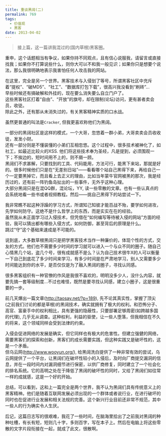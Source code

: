 ```yaml
---
title: 重谈黑阔(二)
permalink: 769
tags:
  - 价值观
  - 黑客
date: 2013-04-02
---
```


>接上篇，这一篇讲我混过的(国内草根)黑客圈。

重申，这个话题相当有争议，如果你持不同观点，且有信心说服我，请留言或直接找我；如果你不打算说些什么，则你大可以不和我一般见识；如果你只是想要个说法，那么我很明确地表示我害怕任何人攻击我的网站。

在这里，完全是另一个世界。黑客技术与入侵划了等号，所谓黑客社区中充斥着“提权”、“破MD5”、“社工”、“数据库打包下载”，很高兴我没看到“刷砖”...  
早些时候还有搞破解和外挂的，现在要么消失要么自立门户了。  
这些黑客社区打着“自由”、“开放”的旗号，却在限制(论坛)访问，更有甚者卖会员，收徒。  
除此之外，还有那从未消失过的，有关黑客精神实质的口水战。

虽然更普通的叫法是`Cracker`, 但我更喜欢称他们为黑阔。

一部分的黑阔社区是这样的模式，一个大哥，忽悠着一群小弟，大哥卖卖会员收收徒，发发小财。  
还有一部分则是不懂装懂的小弟们互相忽悠。这个过程中，很多技术被神化了，如社工，如最近比较火的XSS. 他们将这些技术奉为圣经，凡是提到，必须围观一下；不挨边的，短时间用不上的，则不屑一顾。  
黑阔们不求甚解，只要找到的工具、代码能用，方法可行，能黑下来站，那就是好的。很多时候他们只是在“无差别日站”——看看哪个站自己黑得下来，再给自己一个一定要黑掉它，而且看上去正义的理由，比如当年蒙牛官网被黑的那次，我是经历过的，还有前一阵钓鱼岛扯出的一些事件，无外乎这种心理。  
大部分黑阔只是在混QQ群，混论坛，YY, 读一些零散的文章。也有一些认真点的会系统地看一些书或者视频教程。然后——挑自己黑得下的站尝试一下。

我非常瞧不起这种浮躁的学习方式，所谓知己知彼才能百战不殆，要学如何进攻，先学如何防守。这绝不是什么哲学上的东西，而是实实在在的经验。  
虽然我从未正面学习过入侵技术，但凭借在“如何编写等待被入侵的网站”方面的经验，我可以猜出都有哪些入侵方式，如何防御，甚至背后的原理是什么。  
跳过“守”这个基础来速成是不可能的。

说到底，大多数草根黑阔只是把学黑客技术当作一种廉价的，体现个性的方式，交友的方式。他们也不需要多少时间的学习就可以进入一个与众不同的圈子。随自己心情黑几个站，盗几个号，很有成就感不是么？认为自己技术很牛X的人可以衡量一下自己到底花了多少时间来学习，有多少时间是在严肃地学习，别人又需要多少时间能达到你的水平，是否仅仅是为了融入黑阔的圈子，寻找认同感。

很多黑客组织有一种官僚的作风是我很不喜欢的，明明没多少人，没什么内容，就要先搞一套等级制度...不过也难怪，既然是要寻找认同感，建立小圈子，这是很重要的一步。

前几天爆出一篇文章(http://taosay.net/?p=189), 先不论其真实性，掌握了顶尖(之前我们讨论的都是草根)的黑阔技术，确实就拥有了极大的权利。和恐怖分子、高官、富豪手中的权利相比，具有更强的隐蔽性，只要部署足够周密(如跨越多国的代理), 几乎无从调查。这种权利，利益的驱使，让一些人堕落，但我相信在不久的将来，这个领域同样会受到法律的约束。

入侵会促进网络的发展是确实，但它同样也有极大的危害性。但建立强健的网络，需要黑客们的探索和创新，黑客们的成长需要实践，但这种实践又是破坏性的，这是一个矛盾。  
但乌云网(http://www.wooyun.org/), 给黑阔洗白提供了一种非常有效的尝试，乌云网提供了一个平台，让黑阔们在破坏性较小的入侵后，及时向厂商提交漏洞的信息，并在一段时间内对漏洞细节进行保密，以供厂商修复，同时建立了一个社会化的排名系统。它的高明之处在于降低了黑阔的破坏性的同时，又给了黑阔们如往常一样的成就感，这是一个好的开始。

总结，可以看到，这和上一篇完全是两个世界，我不认为黑阔们具有传统意义上的黑客精神。他们是随着互联网发展必须出现的一个群体或者说行业，在进行破坏的同时也在促进行业发展和相关法规的完善。这个新兴行业目前还非常不规范，其中一些人的行为确实令人生厌。

后记，这篇日志写的很艰难，我花了一些时间，在脑海里拾出了之前我对黑阔的种种吐槽，有长有短，短则几十字，多则百字，写在本子上。然后在电脑上将这些零散的文字片段衔接在一起，就成了此文，很散啊。
